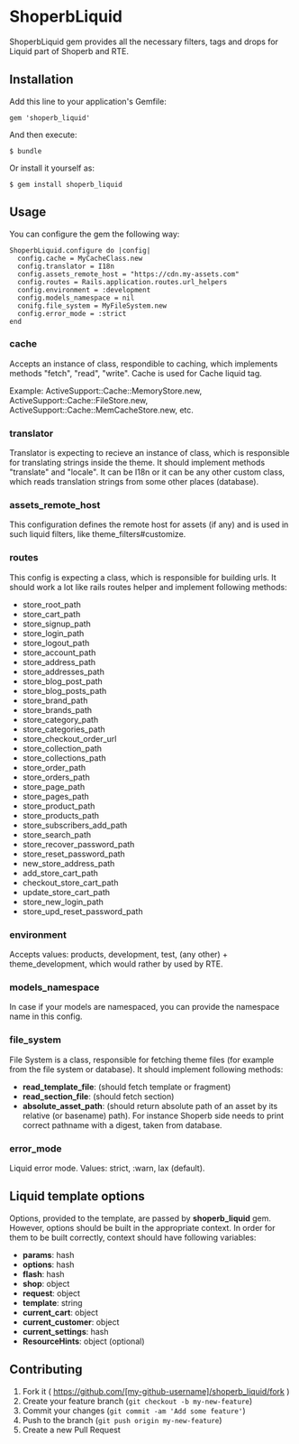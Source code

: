 # ShoperbLiquid

ShoperbLiquid gem provides all the necessary filters, tags and drops for Liquid part of Shoperb and RTE.

## Installation

Add this line to your application's Gemfile:

    gem 'shoperb_liquid'

And then execute:

    $ bundle

Or install it yourself as:

    $ gem install shoperb_liquid

## Usage

You can configure the gem the following way:

```
ShoperbLiquid.configure do |config|
  config.cache = MyCacheClass.new
  config.translator = I18n
  config.assets_remote_host = "https://cdn.my-assets.com"
  config.routes = Rails.application.routes.url_helpers
  config.environment = :development
  config.models_namespace = nil
  conifg.file_system = MyFileSystem.new
  config.error_mode = :strict
end
```

### cache

Accepts an instance of class, respondible to caching, which implements methods "fetch", "read", "write". Cache is used for Cache liquid tag.

Example: ActiveSupport::Cache::MemoryStore.new, ActiveSupport::Cache::FileStore.new, ActiveSupport::Cache::MemCacheStore.new, etc.

### translator

Translator is expecting to recieve an instance of class, which is responsible for translating strings inside the theme. It should implement methods "translate" and "locale". It can be I18n or it can be any other custom class, which reads translation strings from some other places (database).

### assets_remote_host

This configuration defines the remote host for assets (if any) and is used in such liquid filters, like theme_filters#customize.

### routes

This config is expecting a class, which is responsible for building urls. It should work a lot like rails routes helper and implement following methods:

* store_root_path
* store_cart_path
* store_signup_path
* store_login_path
* store_logout_path
* store_account_path
* store_address_path
* store_addresses_path
* store_blog_post_path
* store_blog_posts_path
* store_brand_path
* store_brands_path
* store_category_path
* store_categories_path
* store_checkout_order_url
* store_collection_path
* store_collections_path
* store_order_path
* store_orders_path
* store_page_path
* store_pages_path
* store_product_path
* store_products_path
* store_subscribers_add_path
* store_search_path
* store_recover_password_path
* store_reset_password_path
* new_store_address_path
* add_store_cart_path
* checkout_store_cart_path
* update_store_cart_path
* store_new_login_path
* store_upd_reset_password_path

### environment

Accepts values: products, development, test, (any other) + theme_development, which would rather by used by RTE.

### models_namespace

In case if your models are namespaced, you can provide the namespace name in this config.

### file_system

File System is a class, responsible for fetching theme files (for example from the file system or database). It should implement following methods:

* __read_template_file__: (should fetch template or fragment)
* __read_section_file__: (should fetch section)
* __absolute_asset_path__: (should return absolute path of an asset by its relative (or basename) path). For instance Shoperb side needs to print correct pathname with a digest, taken from database.

### error_mode

Liquid error mode. Values: strict, :warn, lax (default).

## Liquid template options

Options, provided to the template, are passed by __shoperb_liquid__ gem. However, options should be built in the appropriate context. In order for them to be built correctly, context should have following variables:

* __params__: hash
* __options__: hash
* __flash__: hash
* __shop__: object
* __request__: object
* __template__: string
* __current_cart__: object
* __current_customer__: object
* __current_settings__: hash
* __ResourceHints__: object (optional)

## Contributing

1. Fork it ( https://github.com/[my-github-username]/shoperb_liquid/fork )
2. Create your feature branch (`git checkout -b my-new-feature`)
3. Commit your changes (`git commit -am 'Add some feature'`)
4. Push to the branch (`git push origin my-new-feature`)
5. Create a new Pull Request
